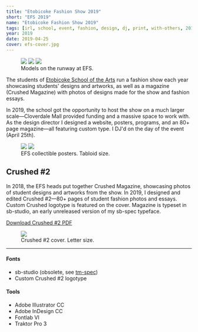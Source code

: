 ```yaml
---
title: "Etobicoke Fashion Show 2019"
short: "EFS 2019"
name: "Etobicoke Fashion Show 2019"
tags: [irl, school, event, fashion, design, dj, print, with-others, 2019]
year: 2019
date: 2019-04-25
cover: efs-cover.jpg
---
```


<figure>
  <div class="img3">
    <img src="{{ site.baseurl }}/assets/img/efs1.jpg" style="margin-top:0">
    <img src="{{ site.baseurl }}/assets/img/efs2.jpg" style="margin-top:0">
    <img src="{{ site.baseurl }}/assets/img/efs3.jpg" style="margin-top:0">
  </div>
  <figcaption>Models on the runway at EFS.</figcaption>
</figure>

The students of [Etobicoke School of the Arts](http://esainfo.ca) run a fashion show each year showcasing students' designs and artworks, as well as a magazine (Crushed Magazine) with photos of designs made for the show and fashion essays.

In 2019, the school got the opportunity to host the show on a much larger scale—Cloverdale Mall provided funding and a massive space to work with. As the design director I designed a website, posters, programs, and an 80+ page magazine—all featuring custom type. I DJ'd on the day of the event (April 25th).

<figure>
  <div class="img2">
    <img src="{{ site.baseurl }}/assets/img/efsposter1.jpg">
    <img src="{{ site.baseurl }}/assets/img/efsposter2.jpg">
  </div>
  <figcaption>EFS collectible posters. Tabloid size.</figcaption>
</figure>

## Crushed #2

In 2018, the EFS heads put together Crushed Magazine, showcasing photos of student designs and artworks from the show. In 2019, I designed and edited Crushed #2—80+ pages of student fashion photos and essays. Custom Crushed logotype is featured on the cover. Magazine is typeset in sb-studio, an early unreleased version of my sb-spec typeface.

<!-- [Download Crushed #2 PDF](https://drive.google.com/file/d/1U2lSzCMlywL6SeTMMo9f5bU692RCh1Es/view?usp=sharing) -->

<a class="clean button" href="https://drive.google.com/file/d/1U2lSzCMlywL6SeTMMo9f5bU692RCh1Es/view?usp=sharing)">
  Download Crushed #2 PDF
</a>

<figure>
  <img src="{{ site.baseurl }}/assets/img/crushed2cover.jpg">
  <figcaption>Crushed #2 cover. Letter size.</figcaption>
</figure>

* * *

#### Fonts
- sb-studio (obsolete, see [tm-spec](/work/type/#tm-spec))
- Custom Crushed #2 logotype

#### Tools
- Adobe Illustrator CC
- Adobe InDesign CC
- Fontlab VI
- Traktor Pro 3